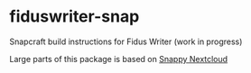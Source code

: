 # fiduswriter-snap
Snapcraft build instructions for Fidus Writer (work in progress)


Large parts of this package is based on [Snappy Nextcloud](https://github.com/nextcloud/nextcloud-snap)

